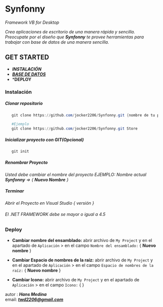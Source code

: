 # Synfonny
*Framework  VB for Desktop*

*Crea aplicaciones de escritorio de una manera rápida y sencilla.
Preocupate por el diseño que **Synfonny** te provee herramientas para 
trabajar con base de datos de una manera sencilla.*


## GET STARTED
  
  - ***INSTALACIÓN***
  - ***[BASE DE DATOS](https://github.com/jocker2206/Synfonny/blob/master/DATABASE.md)***
  - ***DEPLOY**
  
  
 ### Instalación
 
 ##### Clonar repositorio
 ```powershell
    git clone https://github.com/jocker2206/Synfonny.git {nombre de tu proyecto}
    
    #Ejemplo
    git clone https://github.com/jocker2206/Synfonny.git Store
 ```
 
 ##### Inicializar proyecto con GIT(Opcional)
 ```powershell
    git init
 ```
 
 ##### Renombrar Proyecto
*Usted debe cambiar el nombre del proyecto EJEMPLO: Nombre actual ***Synfonny*** => { **Nuevo Nombre** }*

 
 ##### Terminar
 *Abrir el Proyecto en Visual Studio { versión }* <br/>
 ###### El   .NET FRAMEWORK debe se mayor o igual a 4.5 
 
 ### Deploy
 * **Cambiar nombre del ensamblado:** abrir archivo de `My Project` y en el apartado de 
 `Aplicación` > en el campo `Nombre del ensamblado:` { **Nuevo nombre** }
 
 * **Cambiar Espacio de nombres de la raíz:** abrir archivo de `My Project` y en el apartado de 
 `Aplicación` > en el campo `Espacio de nombres de la raíz:` { **Nuevo nombre** }
 
  * **Cambiar Icono:** abrir archivo de `My Project` y en el apartado de 
 `Aplicación` > en el campo `Icono:` { **<Examinar>** }
  
  
autor : ***Hans Medina*** <br/>
email: ***twd2206@gmail.com***

